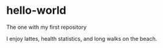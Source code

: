 # hello-world
The one with my first repository

I enjoy lattes, health statistics, and long walks on the beach.
